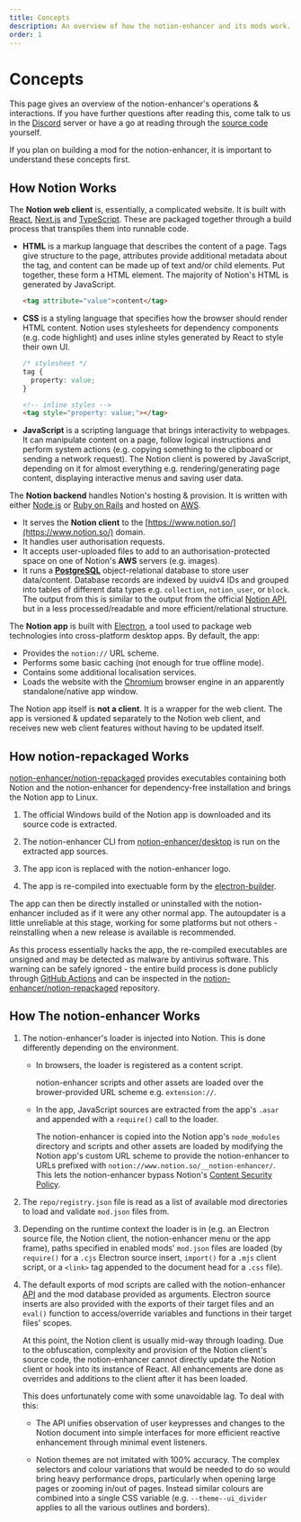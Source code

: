 ```yaml
---
title: Concepts
description: An overview of how the notion-enhancer and its mods work.
order: 1
---
```


# Concepts

This page gives an overview of the notion-enhancer's operations & interactions.
If you have further questions after reading this, come talk to us in the
[Discord](https://discord.gg/sFWPXtA) server or have a go at reading through the
[source code](https://github.com/notion-enhancer) yourself.

If you plan on building a mod for the notion-enhancer, it is important to
understand these concepts first.

## How Notion Works

The **Notion web client** is, essentially, a complicated website. It is
built with [React](http://reactjs.org/), [Next.js](https://nextjs.org/) and
[TypeScript](https://www.typescriptlang.org/). These are packaged together
through a build process that transpiles them into runnable code.

- **HTML** is a markup language that describes the content of a page.
  Tags give structure to the page, attributes provide additional metadata
  about the tag, and content can be made up of text and/or child elements.
  Put together, these form a HTML element. The majority of Notion's HTML
  is generated by JavaScript.
  ```html
  <tag attribute="value">content</tag>
  ```
- **CSS** is a styling language that specifies how the browser should render
  HTML content. Notion uses stylesheets for dependency components (e.g. code
  highlight) and uses inline styles generated by React to style their own UI.
  ```css
  /* stylesheet */
  tag {
    property: value;
  }
  ```
  ```html
  <!-- inline styles -->
  <tag style="property: value;"></tag>
  ```
- **JavaScript** is a scripting language that brings interactivity to webpages.
  It can manipulate content on a page, follow logical instructions and perform
  system actions (e.g. copying something to the clipboard or sending a network
  request). The Notion client is powered by JavaScript, depending on it for almost everything
  e.g. rendering/generating page content, displaying interactive menus and saving user data.

The **Notion backend** handles Notion's hosting & provision. It is written with
either [Node.js](https://nodejs.org/en/) or [Ruby on Rails](https://rubyonrails.org/)
and hosted on [AWS](https://aws.amazon.com/).

- It serves the **Notion client** to the [https://www.notion.so/](https://www.notion.so/)
  domain.
- It handles user authorisation requests.
- It accepts user-uploaded files to add to an authorisation-protected space on one of
  Notion's **AWS** servers (e.g. images).
- It runs a [**PostgreSQL**](https://www.postgresql.org/) object-relational database
  to store user data/content. Database records are indexed by uuidv4 IDs and grouped
  into tables of different data types e.g. `collection`, `notion_user`, or `block`.
  The output from this is similar to the output from the official
  [Notion API](https://developers.notion.com/), but in a less processed/readable
  and more efficient/relational structure.

The **Notion app** is built with [Electron](https://www.electronjs.org/),
a tool used to package web technologies into cross-platform desktop apps.
By default, the app:

- Provides the `notion://` URL scheme.
- Performs some basic caching (not enough for true offline mode).
- Contains some additional localisation services.
- Loads the website with the [Chromium](https://www.chromium.org/Home)
  browser engine in an apparently standalone/native app window.

The Notion app itself is **not a client**. It is a wrapper for the web client.
The app is versioned & updated separately to the Notion web client, and receives
new web client features without having to be updated itself.

## How notion-repackaged Works

[notion-enhancer/notion-repackaged](https://github.com/notion-enhancer/notion-repackaged/)
provides executables containing both Notion and the notion-enhancer
for dependency-free installation and brings the Notion app to Linux.

1. The official Windows build of the Notion app is downloaded
   and its source code is extracted.

2. The notion-enhancer CLI from
   [notion-enhancer/desktop](https://github.com/notion-enhancer/desktop/)
   is run on the extracted app sources.

3. The app icon is replaced with the notion-enhancer logo.

4. The app is re-compiled into exectuable form by the [electron-builder](https://www.electron.build/).

The app can then be directly installed or uninstalled with the notion-enhancer included
as if it were any other normal app. The autoupdater is a little unreliable at this stage,
working for some platforms but not others - reinstalling when a new release is
available is recommended.

As this process essentially hacks the app, the re-compiled executables are unsigned and
may be detected as malware by antivirus software. This warning can be safely ignored -
the entire build process is done publicly through [GitHub Actions](https://github.com/features/actions)
and can be inspected in the [notion-enhancer/notion-repackaged](https://github.com/notion-enhancer/notion-repackaged/)
repository.

## How The notion-enhancer Works

1. The notion-enhancer's loader is injected into Notion.
   This is done differently depending on the environment.

   - In browsers, the loader is registered as a content script.

     notion-enhancer scripts and other assets are loaded over the
     brower-provided URL scheme e.g. `extension://`.

   - In the app, JavaScript sources are extracted from the app's
     `.asar` and appended with a `require()` call to the loader.

     The notion-enhancer is copied into the Notion app's `node_modules`
     directory and scripts and other assets are loaded by modifying
     the Notion app's custom URL scheme to provide the notion-enhancer
     to URLs prefixed with `notion://www.notion.so/__notion-enhancer/`.
     This lets the notion-enhancer bypass Notion's
     [Content Security Policy](https://developer.mozilla.org/en-US/docs/Web/HTTP/CSP).

2. The `repo/registry.json` file is read as a list of available mod directories
   to load and validate `mod.json` files from.

3. Depending on the runtime context the loader is in (e.g. an Electron source file,
   the Notion client, the notion-enhancer menu or the app frame), paths specified in
   enabled mods' `mod.json` files are loaded (by `require()` for a `.cjs` Electron source insert,
   `import()` for a `.mjs` client script, or a `<link>` tag appended to the document head
   for a `.css` file).

4. The default exports of mod scripts are called with the notion-enhancer [API](./api.njk)
   and the mod database provided as arguments. Electron source inserts are also provided with
   the exports of their target files and an `eval()` function to access/override variables
   and functions in their target files' scopes.

   At this point, the Notion client is usually mid-way through loading. Due to the
   obfuscation, complexity and provision of the Notion client's source code, the
   notion-enhancer cannot directly update the Notion client or hook into its instance
   of React. All enhancements are done as overrides and additions to the client after it
   has been loaded.

   This does unfortunately come with some unavoidable lag. To deal with this:

   - The API unifies observation of user keypresses and changes to the Notion document into
     simple interfaces for more efficient reactive enhancement through minimal event listeners.

   - Notion themes are not imitated with 100% accuracy. The complex selectors and colour variations
     that would be needed to do so would bring heavy performance drops, particularly when opening
     large pages or zooming in/out of pages. Instead similar colours are combined into a single
     CSS variable (e.g. `--theme--ui_divider` applies to all the various outlines and borders).
